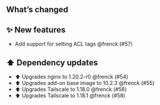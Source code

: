 ## What’s changed

## ✨ New features

- Add support for setting ACL tags @frenck (#57)

## ⬆️ Dependency updates

- ⬆️ Upgrades nginx to 1.20.2-r0 @frenck (#54)
- ⬆️ Upgrades add-on base image to 10.2.3 @frenck (#55)
- ⬆️ Upgrades Tailscale to 1.18.0 @frenck (#56)
- ⬆️ Upgrades Tailscale to 1.18.1 @frenck (#58)
